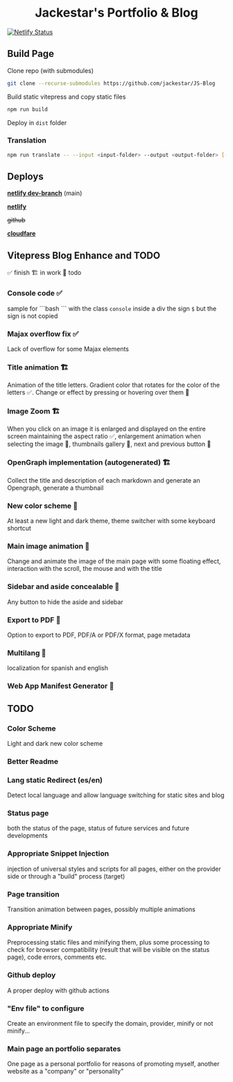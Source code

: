 <h1 align="center">Jackestar's Portfolio & Blog</h1>

[![Netlify Status](https://api.netlify.com/api/v1/badges/74b08afd-bbd2-424c-b0c2-0dfa1dc0896e/deploy-status)](https://app.netlify.com/sites/jackestar/deploys)

## Build Page

Clone repo (with submodules)

```bash
git clone --recurse-submodules https://github.com/jackestar/JS-Blog 
```

Build static vitepress and copy static files

```bash
npm run build
```

Deploy in `dist` folder

### Translation

``` bash
npm run translate -- --input <input-folder> --output <output-folder> [--recursive] [--exceptions <expresion_regular>] [--defaultLang <idioma>] [--filenameLang] [--move]
```

## Deploys

[**netlify dev-branch**](https://jackestardev.netlify.app/) (main)

[**netlify**](https://jackestar.netlify.app/)

~~github~~

[**cloudfare**](https://jackestar.pages.dev/)

## Vitepress Blog Enhance and TODO

✅ finish
🏗️ in work
📜 todo

### Console code ✅

sample for \`\`\`bash \`\`\` with the class `console` inside a div the sign `$` but the sign is not copied

### Majax overflow fix ✅

Lack of overflow for some Majax elements

### Title animation 🏗️

Animation of the title letters. Gradient color that rotates for the color of the letters ✅. Change or effect by pressing or hovering over them 📜

### Image Zoom 🏗️

When you click on an image it is enlarged and displayed on the entire screen maintaining the aspect ratio ✅, enlargement animation when selecting the image 📜, thumbnails gallery 📜, next and previous button 📜

### OpenGraph implementation (autogenerated) 🏗️

Collect the title and description of each markdown and generate an Opengraph, generate a thumbnail

### New color scheme 📜

At least a new light and dark theme, theme switcher with some keyboard shortcut

### Main image animation 📜

Change and animate the image of the main page with some floating effect, interaction with the scroll, the mouse and with the title

### Sidebar and aside concealable 📜

Any button to hide the aside and sidebar

### Export to PDF 📜

Option to export to PDF, PDF/A or PDF/X format, page metadata

### Multilang 📜

localization for spanish and english

### Web App Manifest Generator 📜

## TODO

### Color Scheme

Light and dark new color scheme

### Better Readme

### Lang static Redirect (es/en)

Detect local language and allow language switching for static sites and blog

### Status page

both the status of the page, status of future services and future developments

### Appropriate Snippet Injection

injection of universal styles and scripts for all pages, either on the provider side or through a "build" process (target)

### Page transition

Transition animation between pages, possibly multiple animations

### Appropriate Minify

Preprocessing static files and minifying them, plus some processing to check for browser compatibility (result that will be visible on the status page), code errors, comments etc.

### Github deploy

A proper deploy with github actions

### "Env file" to configure

Create an environment file to specify the domain, provider, minify or not minify...

### Main page an portfolio separates

One page as a personal portfolio for reasons of promoting myself, another website as a "company" or "personality"